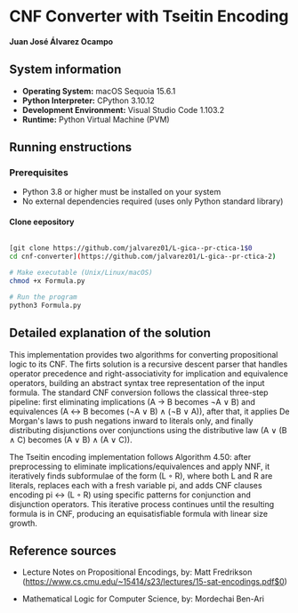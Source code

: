# CNF Converter with Tseitin Encoding

#### Juan José Álvarez Ocampo

## System information

- **Operating System:** macOS Sequoia 15.6.1
- **Python Interpreter:** CPython 3.10.12
- **Development Environment:** Visual Studio Code 1.103.2
- **Runtime:** Python Virtual Machine (PVM)

## Running enstructions
### Prerequisites

- Python 3.8 or higher must be installed on your system
- No external dependencies required (uses only Python standard library)

#### Clone eepository
```bash

[git clone https://github.com/jalvarez01/L-gica--pr-ctica-1$0
cd cnf-converter](https://github.com/jalvarez01/L-gica--pr-ctica-2)

# Make executable (Unix/Linux/macOS)
chmod +x Formula.py

# Run the program
python3 Formula.py
```
## Detailed explanation of the solution

This implementation provides two algorithms for converting propositional logic to its CNF. The firts solution is a recursive descent parser that handles operator precedence and right-associativity for implication and equivalence operators, building an abstract syntax tree representation of the input formula. The standard CNF conversion follows the classical three-step pipeline: first eliminating implications (A → B becomes ¬A ∨ B) and equivalences (A ↔ B becomes (¬A ∨ B) ∧ (¬B ∨ A)), after that, it applies De Morgan's laws to push negations inward to literals only, and finally distributing disjunctions over conjunctions using the distributive law (A ∨ (B ∧ C) becomes (A ∨ B) ∧ (A ∨ C)). 

The Tseitin encoding implementation follows Algorithm 4.50: after preprocessing to eliminate implications/equivalences and apply NNF, it iteratively finds subformulae of the form (L ◦ R), where both L and R are literals, replaces each with a fresh variable pi, and adds CNF clauses encoding pi ↔ (L ◦ R) using specific patterns for conjunction and disjunction operators. This iterative process continues until the resulting formula is in CNF, producing an equisatisfiable formula with linear size growth.

## Reference sources

- Lecture Notes on Propositional Encodings, by: Matt Fredrikson
(https://www.cs.cmu.edu/~15414/s23/lectures/15-sat-encodings.pdf$0)

- Mathematical Logic for Computer Science, by: Mordechai Ben-Ari
